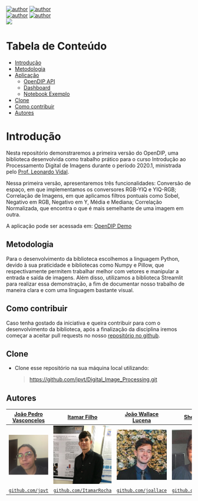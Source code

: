 [![author](https://img.shields.io/badge/author-ItamarRocha-black.svg)](https://github.com/ItamarRocha)
[![author](https://img.shields.io/badge/author-jpvt-purple.svg)](https://github.com/jpvt)  
[![author](https://img.shields.io/badge/author-joallace-blue.svg)](https://github.com/joallace) 
[![author](https://img.shields.io/badge/author-sheywesk-yellow.svg)](https://github.com/sheywesk)  
[![](https://img.shields.io/badge/python-3.7+-cyan.svg)](https://www.python.org/downloads/release/python-365/)

# Tabela de Conteúdo
- [Introdução](#introdução)
- [Metodologia](#metodologia)
- [Aplicação](https://github.com/jpvt/Digital_Image_Processing/tree/main/app)
    - [OpenDIP API](https://github.com/jpvt/Digital_Image_Processing/tree/main/app/opendip)
    - [Dashboard](https://github.com/jpvt/Digital_Image_Processing/blob/main/app/main.py)
    - [Notebook Exemplo](https://github.com/jpvt/Digital_Image_Processing/blob/main/app/opendip_example.ipynb)
- [Clone](#clone)
- [Como contribuir](#como-contribuir)
- [Autores](#autores)

# Introdução

Nesta repositório demonstraremos a primeira versão do OpenDIP, uma biblioteca desenvolvida como trabalho prático para o curso Introdução ao Processamento Digital de Imagens durante o período 2020.1, ministrada pelo [Prof. Leonardo Vidal](http://lattes.cnpq.br/1047122596139990).

Nessa primeira versão, apresentaremos três funcionalidades: Conversão de espaço, em que implementamos os conversores RGB-YIQ e YIQ-RGB; Correlação de Imagens, em que aplicamos filtros pontuais como Sobel, Negativo em RGB, Negativo em Y, Média e Mediana; Correlação Normalizada, que encontra o que é mais semelhante de uma imagem em outra.

A aplicação pode ser acessada em: [OpenDIP Demo](https://opendip.herokuapp.com)

## Metodologia

Para o desenvolvimento da biblioteca escolhemos a linguagem Python, devido à sua praticidade e bibliotecas como Numpy e Pillow, que respectivamente permitem trabalhar melhor com vetores e manipular a entrada e saída de imagens. Além disso, utilizamos a biblioteca Streamlit para realizar essa demonstração, a fim de documentar nosso trabalho de maneira clara e com uma linguagem bastante visual.

## Como contribuir

Caso tenha gostado da iniciativa e queira contribuir para com o desenvolvimento da biblioteca, após a finalização da disciplina iremos começar a aceitar pull requests no nosso [repositório no github](https://github.com/jpvt/Digital_Image_Processing).

## Clone

- Clone esse repositório na sua máquina local utilizando:
    > https://github.com/jpvt/Digital_Image_Processing.git

## Autores

|<a href="https://www.linkedin.com/in/jpvt/" target="_blank">**João Pedro Vasconcelos**</a> | <a href="https://linkedin.com/in/itamarrocha" target="_blank">**Itamar Filho**</a>      |<a href="https://www.linkedin.com/in/jo%C3%A3o-wallace-b821bb1b0/" target="_blank">**João Wallace Lucena**</a> | <a href="https://www.linkedin.com/in/sheywesk-medeiros/" target="_blank">**Sheywesk**</a>      |
|:-----------------------------------------------------------------------------------------:|:---------------------------------------------------------------------------------------:|:-----------------------------------------------------------------------------------------:|:---------------------------------------------------------------------------------------:| 
|                   <img src="app/assets/authors/jp.png" width="200px"> </img>                            |               <img src="app/assets/authors/itamar.png" width="200px"> </img>                          |                   <img src="app/assets/authors/wallace.png" width="200px"> </img>                            |               <img src="app/assets/authors/sheywesk.png" width="200px"> </img>                          |
|               <a href="http://github.com/jpvt" target="_blank">`github.com/jpvt`</a>      |  <a href="https://github.com/ItamarRocha" target="_blank">`github.com/ItamarRocha`</a>  |               <a href="http://github.com/joallace" target="_blank">`github.com/joallace`</a>      |  <a href="https://github.com/sheywesk" target="_blank">`github.com/sheywesk`</a>  |
